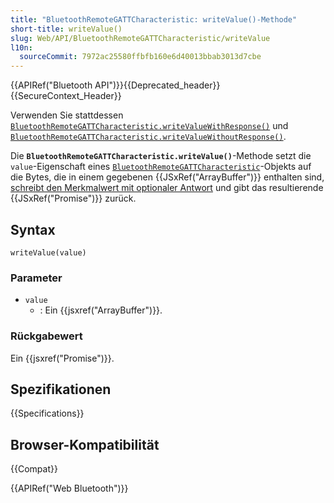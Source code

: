 ```yaml
---
title: "BluetoothRemoteGATTCharacteristic: writeValue()-Methode"
short-title: writeValue()
slug: Web/API/BluetoothRemoteGATTCharacteristic/writeValue
l10n:
  sourceCommit: 7972ac25580ffbfb160e6d40013bbab3013d7cbe
---
```


{{APIRef("Bluetooth API")}}{{Deprecated_header}}{{SecureContext_Header}}

Verwenden Sie stattdessen [`BluetoothRemoteGATTCharacteristic.writeValueWithResponse()`](/de/docs/Web/API/BluetoothRemoteGATTCharacteristic/writeValueWithResponse) und [`BluetoothRemoteGATTCharacteristic.writeValueWithoutResponse()`](/de/docs/Web/API/BluetoothRemoteGATTCharacteristic/writeValueWithoutResponse).

Die **`BluetoothRemoteGATTCharacteristic.writeValue()`**-Methode setzt die `value`-Eigenschaft eines [`BluetoothRemoteGATTCharacteristic`](/de/docs/Web/API/BluetoothRemoteGATTCharacteristic)-Objekts auf die Bytes, die in einem gegebenen {{JSxRef("ArrayBuffer")}} enthalten sind, [schreibt den Merkmalwert mit optionaler Antwort](https://webbluetoothcg.github.io/web-bluetooth/#writecharacteristicvalue) und gibt das resultierende {{JSxRef("Promise")}} zurück.

## Syntax

```js-nolint
writeValue(value)
```

### Parameter

- `value`
  - : Ein {{jsxref("ArrayBuffer")}}.

### Rückgabewert

Ein {{jsxref("Promise")}}.

## Spezifikationen

{{Specifications}}

## Browser-Kompatibilität

{{Compat}}

{{APIRef("Web Bluetooth")}}
